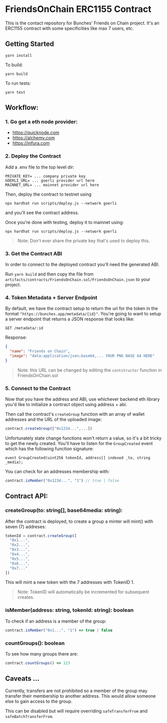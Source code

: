 # FriendsOnChain ERC1155 Contract

This is the contact repository for Bunches' Friends on Chain project. It's an ERC1155 contract with some specificities like max 7 users, etc.

## Getting Started

`yarn install`

To build:

`yarn build`

To run tests:

`yarn test`

## Workflow:

### 1. Go get a eth node provider:

- https://quicknode.com
- https://alchemy.com
- https://infura.com

### 2. Deploy the Contract

Add a .env file to the top level dir:

```env
PRIVATE_KEY= ... company private key
GOERLI_URL= ... goerli provider url here
MAINNET_URL= ... mainnet provider url here
```

Then, deploy the contract to testnet using

`npx hardhat run scripts/deploy.js --network goerli`

and you'll see the contract address.

Once you're done with testing, deploy it to mainnet using:

`npx hardhat run scripts/deploy.js --network goerli`

> Note: Don't ever share the private key that's used to deploy this.

### 3. Get the Contract ABI

In order to connect to the deployed contract you'll need the generated ABI.

Run `yarn build` and then copy the file from `artifacts/contracts/FriendsOnChain.sol/FriendsOnChain.json` to your project.

### 4. Token Metadata + Server Endpoint

By default, we have the contract setup to return the uri for the token in the format `"https://bunches.app/metadata/{id}"`. You're going to want to setup a server endpoint that returns a JSON response that looks like:

`GET /metadata/:id`

Response:

```json
{
  "name": "Friends on Chain",
  "image": "data:application/json;base64,... YOUR PNG BASE 64 HERE"
}
```

> Note: this URL can be changed by editing the `contstructor` function in FriendsOnChain.sol

### 5. Connect to the Contract

Now that you have the address and ABI, use whichever backend eth library you'd like to initialize a contract object using address + abi.

Then call the contract's `createGroup` function with an array of wallet addresses and the URL of the uploaded image:

```ts
contract.createGroup(["0x1234...",...])
```

Unfortunately state change functions won't return a value, so it's a bit tricky to get the newly created. You'll have to listen for the `GroupCreated` event which has the following function signature:

```solidity
event GroupCreated(uint256 tokenId, address[] indexed _to, string _media);
```

You can check for an addresses membership with:

```ts
contract.isMember("0x1234...", "1") // true | false
```

## Contract API:

### createGroup(to: string[], base64media: string):

After the contract is deployed, to create a group a minter will mint() with seven (7) addreses:

```ts
tokenId = contract.createGroup([
  "0x1...",
  "0x2...",
  "0x3...",
  "0x4...",
  "0x5...",
  "0x6...",
  "0x7..."
])
```

This will mint a new token with the 7 addresses with TokenID 1.

> Note: TokenID will automatically be incremented for subsequent creates.

### isMember(address: string, tokenId: string): boolean

To check if an address is a member of the group:

```ts
contract.isMember("0x1...", "1") => true | false
```

### countGroups(): boolean

To see how many groups there are:

```ts
contract.countGroups() => 123
```

## Caveats ...

Currently, transfers are not prohibited so a member of the group may transfer their membership to another address. This would allow someone else to gain access to the group.

This can be disabled but will require overriding `safeTransferFrom` and `safeBatchTransferFrom`.
